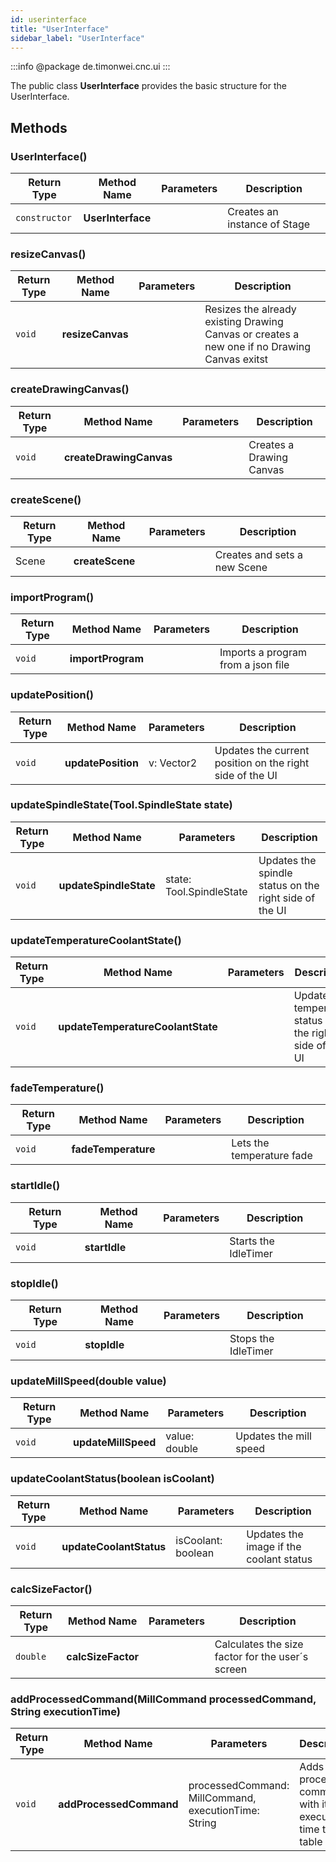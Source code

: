 ```yaml
---
id: userinterface
title: "UserInterface"
sidebar_label: "UserInterface"
---
```


:::info
@package de.timonwei.cnc.ui
:::

The public class **UserInterface** provides the basic structure for the UserInterface.


## Methods

### UserInterface()
| Return Type   | Method Name   | Parameters  | Description    |
| ------------- | ------------- | ----------- | -------------- |
| `constructor`       | **UserInterface**      |             | Creates an instance of Stage |

### resizeCanvas()
| Return Type   | Method Name   | Parameters  | Description    |
| ------------- | ------------- | ----------- | -------------- |
| `void`       | **resizeCanvas**      |             | Resizes the already existing Drawing Canvas or creates a new one if no Drawing Canvas exitst|

### createDrawingCanvas()
| Return Type   | Method Name   | Parameters  | Description    |
| ------------- | ------------- | ----------- | -------------- |
| `void`       | **createDrawingCanvas**      |             | Creates a Drawing Canvas |

### createScene()
| Return Type   | Method Name   | Parameters  | Description    |
| ------------- | ------------- | ----------- | -------------- |
| Scene       | **createScene**      |             | Creates and sets a new Scene |

### importProgram()
| Return Type   | Method Name   | Parameters  | Description    |
| ------------- | ------------- | ----------- | -------------- |
| `void`      | **importProgram**      |             | Imports a program from a json file |

### updatePosition()
| Return Type   | Method Name   | Parameters  | Description    |
| ------------- | ------------- | ----------- | -------------- |
| `void`       | **updatePosition**      |    v: Vector2<Double>         | Updates the current position on the right side of the UI |

### updateSpindleState(Tool.SpindleState state)
| Return Type   | Method Name   | Parameters  | Description    |
| ------------- | ------------- | ----------- | -------------- |
| `void`       | **updateSpindleState**      |    state: Tool.SpindleState        | Updates the spindle status on the right side of the UI |

### updateTemperatureCoolantState()
| Return Type   | Method Name   | Parameters  | Description    |
| ------------- | ------------- | ----------- | -------------- |
| `void`       | **updateTemperatureCoolantState**      |           | Updates the temperature status on the right side of the UI |

### fadeTemperature()
| Return Type   | Method Name   | Parameters  | Description    |
| ------------- | ------------- | ----------- | -------------- |
| `void`       | **fadeTemperature**      |           | Lets the temperature fade |

### startIdle()
| Return Type   | Method Name   | Parameters  | Description    |
| ------------- | ------------- | ----------- | -------------- |
| `void`       | **startIdle**      |           | Starts the IdleTimer |

### stopIdle()
| Return Type   | Method Name   | Parameters  | Description    |
| ------------- | ------------- | ----------- | -------------- |
| `void`       | **stopIdle**      |           | Stops the IdleTimer |

### updateMillSpeed(double value)
| Return Type   | Method Name   | Parameters  | Description    |
| ------------- | ------------- | ----------- | -------------- |
| `void`       | **updateMillSpeed**      |   value: double        | Updates the mill speed |

### updateCoolantStatus(boolean isCoolant)
| Return Type   | Method Name   | Parameters  | Description    |
| ------------- | ------------- | ----------- | -------------- |
| `void`       | **updateCoolantStatus**      |   isCoolant: boolean        | Updates the image if the coolant status |

### calcSizeFactor()
| Return Type   | Method Name   | Parameters  | Description    |
| ------------- | ------------- | ----------- | -------------- |
| `double`       | **calcSizeFactor**      |          | Calculates the size factor for the user´s screen |

### addProcessedCommand(MillCommand processedCommand, String executionTime)
| Return Type   | Method Name   | Parameters  | Description    |
| ------------- | ------------- | ----------- | -------------- |
| `void`       | **addProcessedCommand**      |   processedCommand: MillCommand, executionTime: String        | Adds processed command with its execution time to the table |